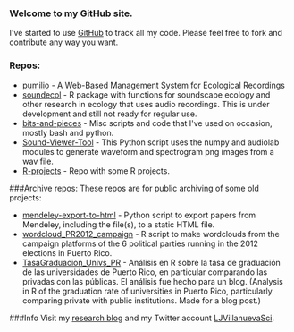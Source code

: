 ### Welcome to my GitHub site.
I've started to use [GitHub](http://github.com/ljvillanueva/) to track all my code. Please feel free to fork and contribute any way you want.

### Repos:
* [pumilio](https://github.com/ljvillanueva/pumilio) - A Web-Based Management System for Ecological Recordings
* [soundecol](https://github.com/ljvillanueva/soundecol) - R package with functions for soundscape ecology and other research in ecology that uses audio recordings. This is under development and still not ready for regular use.
* [bits-and-pieces](https://github.com/ljvillanueva/bits-and-pieces) - Misc scripts and code that I've used on occasion, mostly bash and python.
* [Sound-Viewer-Tool](https://github.com/ljvillanueva/Sound-Viewer-Tool) - This Python script uses the numpy and audiolab modules to generate waveform and spectrogram png images from a wav file.
* [R-projects](https://github.com/ljvillanueva/R-projects) - Repo with some R projects. 

###Archive repos:
These repos are for public archiving of some old projects:
* [mendeley-export-to-html](https://github.com/ljvillanueva/mendeley-export-to-html) - Python script to export papers from Mendeley, including the file(s), to a static HTML file.
* [wordcloud_PR2012_campaign](https://github.com/ljvillanueva/wordcloud_PR2012_campaign) - R script to make wordclouds from the campaign platforms of the 6 political parties running in the 2012 elections in Puerto Rico.
* [TasaGraduacion_Univs_PR](https://github.com/ljvillanueva/TasaGraduacion_Univs_PR) - Análisis en R sobre la tasa de graduación de las universidades de Puerto Rico, en particular comparando las privadas con las públicas. El análisis fue hecho para un blog. (Analysis in R of the graduation rate of universities in Puerto Rico, particularly comparing private with public institutions. Made for a blog post.)

###Info
Visit my [research blog](http://research.coquipr.com) and my Twitter account [LJVillanuevaSci](https://twitter.com/ljvillanuevasci).
